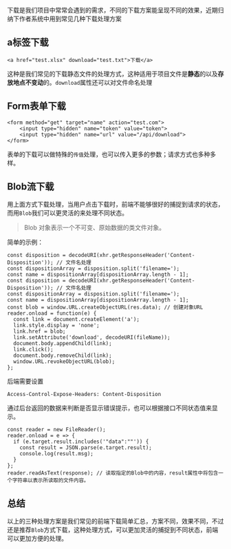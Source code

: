 下载是我们项目中常常会遇到的需求，不同的下载方案能呈现不同的效果，近期归纳下作者系统中用到常见几种下载处理方案

## a标签下载

```
<a href="test.xlsx" download="test.txt">下载</a>
```

这种是我们常见的下载静态文件的处理方式，这种适用于项目文件是**静态**的以及**存放地点不变动**的。`download`属性还可以对文件命名处理

## Form表单下载

```
<form method="get" target="name" action="test.com">
    <input type="hidden" name="token" value="token">
    <input type="hidden" name="url" value="/api/download">
</form>
```
表单的下载可以做特殊的`传值`处理，也可以传入更多的参数；请求方式也多种多样。

## Blob流下载

用上面方式下载处理，当用户点击下载时，前端不能够很好的捕捉到请求的状态，而用`Blob`我们可以更灵活的来处理不同状态。

> Blob 对象表示一个不可变、原始数据的类文件对象。

简单的示例：

```
const disposition = decodeURI(xhr.getResponseHeader('Content-Disposition')); // 文件名处理
const dispositionArray = disposition.split('filename=');
const name = dispositionArray[dispositionArray.length - 1];
const disposition = decodeURI(xhr.getResponseHeader('Content-Disposition')); // 文件名处理
const dispositionArray = disposition.split('filename=');
const name = dispositionArray[dispositionArray.length - 1];
const blob = window.URL.createObjectURL(res.data); // 创建对象URL 
reader.onload = function(e) {
  const link = document.createElement('a');
  link.style.display = 'none';
  link.href = blob;
  link.setAttribute('download', decodeURI(fileName));
  document.body.appendChild(link);
  link.click();
  document.body.removeChild(link);
  window.URL.revokeObjectURL(blob);
};
```

后端需要设置

```
Access-Control-Expose-Headers: Content-Disposition
```

通过后台返回的数据来判断是否显示错误提示，也可以根据接口不同状态值来显示。

```
const reader = new FileReader();
reader.onload = e => {
  if (e.target.result.includes('"data":""')) {
    const result = JSON.parse(e.target.result);
    console.log(result.msg);
  }
};
reader.readAsText(response); // 读取指定的Blob中的内容，result属性中将包含一个字符串以表示所读取的文件内容。
```

## 总结

以上的三种处理方案是我们常见的前端下载简单汇总，方案不同，效果不同，不过还是推荐`Blob`方式下载，这种处理方式，可以更加灵活的捕捉到不同状态，前端可以更加方便的处理。